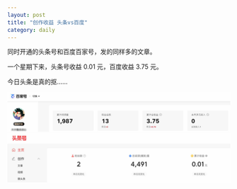 ```yaml
---
layout: post
title: "创作收益 头条vs百度"
category: daily
---
```


同时开通的头条号和百度百家号，发的同样多的文章。

一个星期下来，头条号收益 0.01 元，百度收益 3.75 元。

今日头条是真的抠……

![](/assets/image/daily/2023-10-18/Snipaste_2023-10-18_20-20-09.jpg)
![](/assets/image/daily/2023-10-18/Snipaste_2023-10-18_20-20-40.jpg)